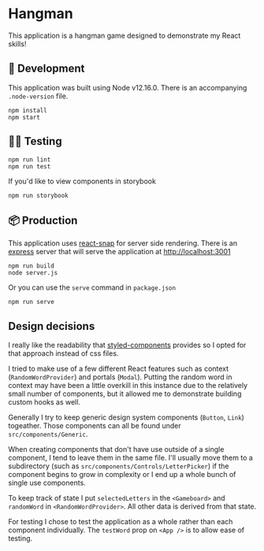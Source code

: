# Hangman

This application is a hangman game designed to demonstrate my React skills!

## 🔨 Development

This application was built using Node v12.16.0. There is an accompanying `.node-version` file.

    npm install
    npm start

## 👩‍🔬 Testing

    npm run lint
    npm run test

If you'd like to view components in storybook

    npm run storybook

## 📦 Production

This application uses [react-snap](https://www.npmjs.com/package/react-snap) for server side rendering. There is an [express](https://expressjs.com/) server that will serve the application at [http://localhost:3001](http://localhost:3001)

    npm run build
    node server.js

Or you can use the `serve` command in `package.json`

    npm run serve

## Design decisions

I really like the readability that [styled-components](https://styled-components.com/) provides so I opted for that approach instead of css files.

I tried to make use of a few different React features such as context (`RandomWordProvider`) and portals (`Modal`). Putting the random word in context may have been a little overkill in this instance due to the relatively small number of components, but it allowed me to demonstrate building custom hooks as well.

Generally I try to keep generic design system components (`Button`, `Link`) togeather. Those components can all be found under `src/components/Generic`.

When creating components that don't have use outside of a single component, I tend to leave them in the same file. I'll usually move them to a subdirectory (such as `src/components/Controls/LetterPicker`) if the component begins to grow in complexity or I end up a whole bunch of single use components.

To keep track of state I put `selectedLetters` in the `<Gameboard>` and `randomWord` in `<RandomWordProvider>`. All other data is derived from that state.

For testing I chose to test the application as a whole rather than each component individually. The `testWord` prop on `<App />` is to allow ease of testing.
